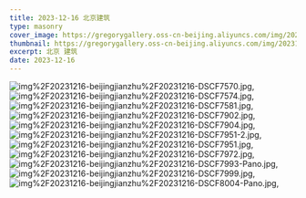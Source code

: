 ```yaml
---
title: 2023-12-16 北京建筑
type: masonry
cover_image: https://gregorygallery.oss-cn-beijing.aliyuncs.com/img/20231216-beijingjianzhu/20231216-DSCF7951.jpg
thumbnail: https://gregorygallery.oss-cn-beijing.aliyuncs.com/img/20231216-beijingjianzhu/20231216-DSCF7951.jpg
excerpt: 北京 建筑
date: 2023-12-16
---
```


![img%2F20231216-beijingjianzhu%2F20231216-DSCF7570.jpg]( https://gregorygallery.oss-cn-beijing.aliyuncs.com/img/20231216-beijingjianzhu/20231216-DSCF7570.jpg "img%2F20231216-beijingjianzhu%2F20231216-DSCF7570.jpg"),
![img%2F20231216-beijingjianzhu%2F20231216-DSCF7574.jpg]( https://gregorygallery.oss-cn-beijing.aliyuncs.com/img/20231216-beijingjianzhu/20231216-DSCF7574.jpg "img%2F20231216-beijingjianzhu%2F20231216-DSCF7574.jpg"),
![img%2F20231216-beijingjianzhu%2F20231216-DSCF7581.jpg]( https://gregorygallery.oss-cn-beijing.aliyuncs.com/img/20231216-beijingjianzhu/20231216-DSCF7581.jpg "img%2F20231216-beijingjianzhu%2F20231216-DSCF7581.jpg"),
![img%2F20231216-beijingjianzhu%2F20231216-DSCF7902.jpg]( https://gregorygallery.oss-cn-beijing.aliyuncs.com/img/20231216-beijingjianzhu/20231216-DSCF7902.jpg "img%2F20231216-beijingjianzhu%2F20231216-DSCF7902.jpg"),
![img%2F20231216-beijingjianzhu%2F20231216-DSCF7904.jpg]( https://gregorygallery.oss-cn-beijing.aliyuncs.com/img/20231216-beijingjianzhu/20231216-DSCF7904.jpg "img%2F20231216-beijingjianzhu%2F20231216-DSCF7904.jpg"),
![img%2F20231216-beijingjianzhu%2F20231216-DSCF7951-2.jpg]( https://gregorygallery.oss-cn-beijing.aliyuncs.com/img/20231216-beijingjianzhu/20231216-DSCF7951-2.jpg "img%2F20231216-beijingjianzhu%2F20231216-DSCF7951-2.jpg"),
![img%2F20231216-beijingjianzhu%2F20231216-DSCF7951.jpg]( https://gregorygallery.oss-cn-beijing.aliyuncs.com/img/20231216-beijingjianzhu/20231216-DSCF7951.jpg "img%2F20231216-beijingjianzhu%2F20231216-DSCF7951.jpg"),
![img%2F20231216-beijingjianzhu%2F20231216-DSCF7972.jpg]( https://gregorygallery.oss-cn-beijing.aliyuncs.com/img/20231216-beijingjianzhu/20231216-DSCF7972.jpg "img%2F20231216-beijingjianzhu%2F20231216-DSCF7972.jpg"),
![img%2F20231216-beijingjianzhu%2F20231216-DSCF7993-Pano.jpg]( https://gregorygallery.oss-cn-beijing.aliyuncs.com/img/20231216-beijingjianzhu/20231216-DSCF7993-Pano.jpg "img%2F20231216-beijingjianzhu%2F20231216-DSCF7993-Pano.jpg"),
![img%2F20231216-beijingjianzhu%2F20231216-DSCF7999.jpg]( https://gregorygallery.oss-cn-beijing.aliyuncs.com/img/20231216-beijingjianzhu/20231216-DSCF7999.jpg "img%2F20231216-beijingjianzhu%2F20231216-DSCF7999.jpg"),
![img%2F20231216-beijingjianzhu%2F20231216-DSCF8004-Pano.jpg]( https://gregorygallery.oss-cn-beijing.aliyuncs.com/img/20231216-beijingjianzhu/20231216-DSCF8004-Pano.jpg "img%2F20231216-beijingjianzhu%2F20231216-DSCF8004-Pano.jpg"),